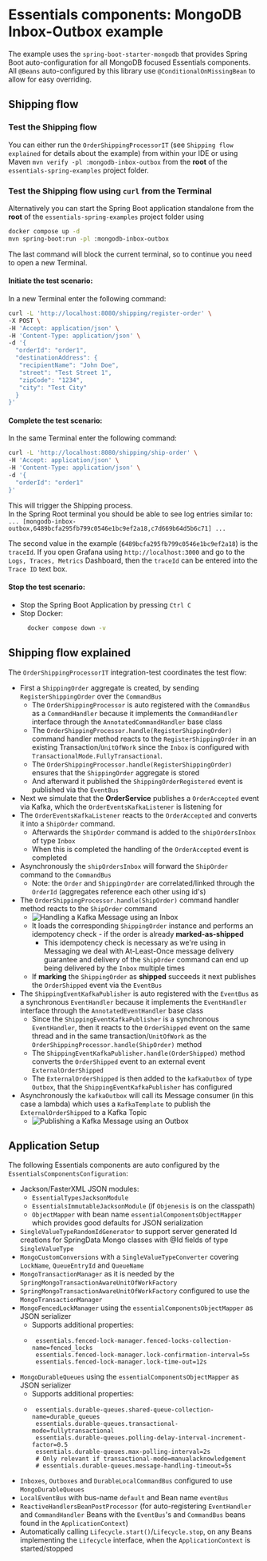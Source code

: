 # Essentials components: MongoDB Inbox-Outbox example

The example uses the `spring-boot-starter-mongodb` that provides Spring Boot auto-configuration for all MongoDB focused Essentials components.
All `@Beans` auto-configured by this library use `@ConditionalOnMissingBean` to allow for easy overriding.

## Shipping flow

### Test the Shipping flow
You can either run the `OrderShippingProcessorIT` (see `Shipping flow explained` for details about the example)
from within your IDE or using Maven `mvn verify -pl :mongodb-inbox-outbox` from the **root** of the `essentials-spring-examples` project folder.

### Test the Shipping flow using `curl` from the Terminal
Alternatively you can start the Spring Boot application standalone from the **root** of the `essentials-spring-examples` project folder using
```bash
docker compose up -d
mvn spring-boot:run -pl :mongodb-inbox-outbox
```

The last command will block the current terminal, so to continue you need to open a new Terminal.

#### Initiate the test scenario:
In a new Terminal enter the following command:
```bash
curl -L 'http://localhost:8080/shipping/register-order' \ 
-X POST \
-H 'Accept: application/json' \
-H 'Content-Type: application/json' \
-d '{
  "orderId": "order1",
  "destinationAddress": {
   "recipientName": "John Doe",
   "street": "Test Street 1",
   "zipCode": "1234",
   "city": "Test City"
  }
}'
```
#### Complete the test scenario:
In the same Terminal enter the following command:
```bash
curl -L 'http://localhost:8080/shipping/ship-order' \ 
-H 'Accept: application/json' \
-H 'Content-Type: application/json' \
-d '{
  "orderId": "order1"
}'
```

This will trigger the Shipping process.   
In the Spring Root terminal you should be able to see log entries similar to:
`... [mongodb-inbox-outbox,6489bcfa295fb799c0546e1bc9ef2a18,c7d669b64d5b6c71] ...`

The second value in the example (`6489bcfa295fb799c0546e1bc9ef2a18`) is the `traceId`.
If you open Grafana using `http://localhost:3000` and go to the `Logs, Traces, Metrics` Dashboard,
then the `traceId` can be entered into the `Trace ID` text box.

#### Stop the test scenario:
- Stop the Spring Boot Application by pressing `Ctrl C`
- Stop Docker:
  ```bash
    docker compose down -v
  ```
## Shipping flow explained
The `OrderShippingProcessorIT` integration-test coordinates the test flow:
- First a `ShippingOrder` aggregate is created, by sending `RegisterShippingOrder` over the `CommandBus`
  - The `OrderShippingProcessor` is auto registered with the `CommandBus` as a `CommandHandler` because it implements the `CommandHandler` interface through the `AnnotatedCommandHandler` base class
  - The `OrderShippingProcessor.handle(RegisterShippingOrder)` command handler method reacts to the `RegisterShippingOrder` in an existing Transaction/`UnitOfWork`  since the `Inbox` is configured
    with `TransactionalMode.FullyTransactional`.
  - The `OrderShippingProcessor.handle(RegisterShippingOrder)` ensures that the `ShippingOrder` aggregate is stored
  - And afterward it published the `ShippingOrderRegistered` event is published via the `EventBus`
- Next we simulate that the **OrderService** publishes a `OrderAccepted` event via Kafka, which the `OrderEventsKafkaListener` is listening for
- The `OrderEventsKafkaListener` reacts to the `OrderAccepted` and converts it into a `ShipOrder` command.
  - Afterwards the `ShipOrder` command is added to the `shipOrdersInbox` of type `Inbox`
  - When this is completed the handling of the `OrderAccepted` event is completed
- Asynchronously the `shipOrdersInbox` will forward the `ShipOrder` command to the `CommandBus`
  - Note: the `Order` and `ShippingOrder` are correlated/linked through the `OrderId` (aggregates reference each other using id's)
- The `OrderShippingProcessor.handle(ShipOrder)` command handler method reacts to the `ShipOrder` command
  - ![Handling a Kafka Message using an Inbox](https://github.com/cloudcreate-dk/essentials-project/blob/main/components/foundation/images/inbox.png)
  - It loads the corresponding `ShippingOrder` instance and performs an idempotency check - if the order is already **marked-as-shipped**
    - This idempotency check is necessary as we're using in Messaging we deal with At-Least-Once message delivery guarantee and delivery of the `ShipOrder` command can end up
      being delivered by the `Inbox` multiple times
  - If **marking** the `ShippingOrder` as **shipped** succeeds it next publishes the `OrderShipped` event via the `EventBus`
- The `ShippingEventKafkaPublisher` is auto registered with the `EventBus` as a synchronous `EventHandler` because it implements the `EventHandler` interface through the `AnnotatedEventHandler` base class
  - Since the `ShippingEventKafkaPublisher` is a synchronous `EventHandler`, then it reacts to the `OrderShipped` event on the same thread and in the same transaction/`UnitOfWork` as the `OrderShippingProcessor.handle(ShipOrder)` method
  - The `ShippingEventKafkaPublisher.handle(OrderShipped)` method converts the `OrderShipped` event to an external event `ExternalOrderShipped`
  - The `ExternalOrderShipped` is then added to the `kafkaOutbox` of type `Outbox`, that the `ShippingEventKafkaPublisher` has configured
- Asynchronously the `kafkaOutbox` will call its Message consumer (in this case a lambda) which uses a `KafkaTemplate` to publish the `ExternalOrderShipped` to a Kafka Topic
  - ![Publishing a Kafka Message using an Outbox](https://github.com/cloudcreate-dk/essentials-project/blob/main/components/foundation/images/outbox.png)


## Application Setup
The following Essentials components are auto configured by the `EssentialsComponentsConfiguration`:
- Jackson/FasterXML JSON modules:
    - `EssentialTypesJacksonModule`
    - `EssentialsImmutableJacksonModule` (if `Objenesis` is on the classpath)
    - `ObjectMapper` with bean name `essentialComponentsObjectMapper` which provides good defaults for JSON serialization
- `SingleValueTypeRandomIdGenerator` to support server generated Id creations for SpringData Mongo classes with @Id fields of type `SingleValueType`
- `MongoCustomConversions` with a `SingleValueTypeConverter` covering `LockName`, `QueueEntryId` and `QueueName`
- `MongoTransactionManager` as it is needed by the `SpringMongoTransactionAwareUnitOfWorkFactory`
- `SpringMongoTransactionAwareUnitOfWorkFactory` configured to use the `MongoTransactionManager`
- `MongoFencedLockManager` using the `essentialComponentsObjectMapper` as JSON serializer
    - Supports additional properties:
    - ```
       essentials.fenced-lock-manager.fenced-locks-collection-name=fenced_locks
       essentials.fenced-lock-manager.lock-confirmation-interval=5s
       essentials.fenced-lock-manager.lock-time-out=12s
      ```
- `MongoDurableQueues` using the `essentialComponentsObjectMapper` as JSON serializer
    - Supports additional properties:
    - ```
       essentials.durable-queues.shared-queue-collection-name=durable_queues
       essentials.durable-queues.transactional-mode=fullytransactional
       essentials.durable-queues.polling-delay-interval-increment-factor=0.5
       essentials.durable-queues.max-polling-interval=2s
       # Only relevant if transactional-mode=manualacknowledgement
       # essentials.durable-queues.message-handling-timeout=5s
      ```
- `Inboxes`, `Outboxes` and `DurableLocalCommandBus` configured to use `MongoDurableQueues`
- `LocalEventBus` with bus-name `default` and Bean name `eventBus`
- `ReactiveHandlersBeanPostProcessor` (for auto-registering `EventHandler` and `CommandHandler` Beans with the `EventBus`'s and `CommandBus` beans found in the `ApplicationContext`)
- Automatically calling `Lifecycle.start()`/`Lifecycle.stop`, on any Beans implementing the `Lifecycle` interface, when the `ApplicationContext` is started/stopped

